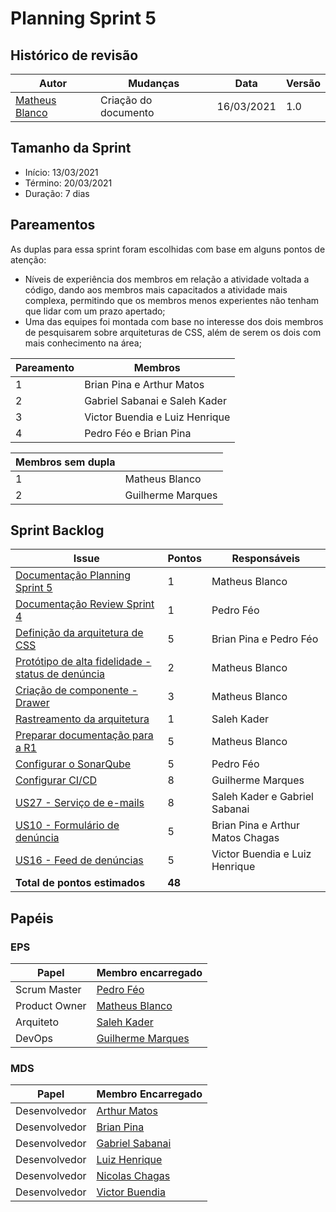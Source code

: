 # Planning Sprint 5

## Histórico de revisão

| Autor                                              | Mudanças             | Data       | Versão |
| -------------------------------------------------- | -------------------- | ---------- | ------ |
| [Matheus Blanco](https://github.com/MatheusBlanco) | Criação do documento | 16/03/2021 | 1.0    |

## Tamanho da Sprint

- Início: 13/03/2021
- Término: 20/03/2021
- Duração: 7 dias

## Pareamentos

As duplas para essa sprint foram escolhidas com base em alguns pontos de atenção:

- Níveis de experiência dos membros em relação a atividade voltada a código, dando aos membros mais capacitados a atividade mais complexa, permitindo que os membros menos experientes não tenham que lidar com um prazo apertado;
- Uma das equipes foi montada com base no interesse dos dois membros de pesquisarem sobre arquiteturas de CSS, além de serem os dois com mais conhecimento na área;

| Pareamento | Membros                        |
| ---------- | ------------------------------ |
| 1          | Brian Pina e Arthur Matos      |
| 2          | Gabriel Sabanai e Saleh Kader  |
| 3          | Victor Buendia e Luiz Henrique |
| 4          | Pedro Féo e Brian Pina         |

| Membros sem dupla |                   |
| ----------------- | ----------------- |
| 1                 | Matheus Blanco    |
| 2                 | Guilherme Marques |

## Sprint Backlog

| Issue                                                                                                        | Pontos | Responsáveis                     |
| ------------------------------------------------------------------------------------------------------------ | ------ | -------------------------------- |
| [Documentação Planning Sprint 5](https://github.com/fga-eps-mds/EPS-2020-2-G2/issues/105)                    | 1      | Matheus Blanco                   |
| [Documentação Review Sprint 4](https://github.com/fga-eps-mds/EPS-2020-2-G2/issues/104)                      | 1      | Pedro Féo                        |
| [Definição da arquitetura de CSS](https://github.com/fga-eps-mds/EPS-2020-2-G2/issues/103)                   | 5      | Brian Pina e Pedro Féo           |
| [Protótipo de alta fidelidade - status de denúncia](https://github.com/fga-eps-mds/EPS-2020-2-G2/issues/102) | 2      | Matheus Blanco                   |
| [Criação de componente - Drawer](https://github.com/fga-eps-mds/EPS-2020-2-G2/issues/101)                    | 3      | Matheus Blanco                   |
| [Rastreamento da arquitetura](https://github.com/fga-eps-mds/EPS-2020-2-G2/issues/100)                       | 1      | Saleh Kader                      |
| [Preparar documentação para a R1](https://github.com/fga-eps-mds/EPS-2020-2-G2/issues/99)                    | 5      | Matheus Blanco                   |
| [Configurar o SonarQube](https://github.com/fga-eps-mds/EPS-2020-2-G2/issues/98)                             | 5      | Pedro Féo                        |
| [Configurar CI/CD](https://github.com/fga-eps-mds/EPS-2020-2-G2/issues/97)                                   | 8      | Guilherme Marques                |
| [US27 - Serviço de e-mails](https://github.com/fga-eps-mds/EPS-2020-2-G2/issues/94)                          | 8      | Saleh Kader e Gabriel Sabanai    |
| [US10 - Formulário de denúncia](https://github.com/fga-eps-mds/EPS-2020-2-G2/issues/93)                      | 5      | Brian Pina e Arthur Matos Chagas |
| [US16 - Feed de denúncias](https://github.com/fga-eps-mds/EPS-2020-2-G2/issues/88)                           | 5      | Victor Buendia e Luiz Henrique   |
| **Total de pontos estimados**                                                                                | **48** |                                  |

## Papéis

### EPS

| Papel         | Membro encarregado                                  |
| ------------- | --------------------------------------------------- |
| Scrum Master  | [Pedro Féo](https://github.com/Phe0)                |
| Product Owner | [Matheus Blanco](https://github.com/MatheusBlanco)  |
| Arquiteto     | [Saleh Kader](https://github.com/devsalula)         |
| DevOps        | [Guilherme Marques](https://github.com/guilhesme23) |

### MDS

| Papel         | Membro Encarregado                                  |
| ------------- | --------------------------------------------------- |
| Desenvolvedor | [Arthur Matos](https://github.com/Arthur-Matos)     |
| Desenvolvedor | [Brian Pina](https://github.com/DLBrianPina)        |
| Desenvolvedor | [Gabriel Sabanai](https://github.com/Sabanai104)    |
| Desenvolvedor | [Luiz Henrique](https://github.com/luiz-herique)    |
| Desenvolvedor | [Nicolas Chagas](https://github.com/nszchagas)      |
| Desenvolvedor | [Victor Buendia](https://github.com/Victor-Buendia) |
